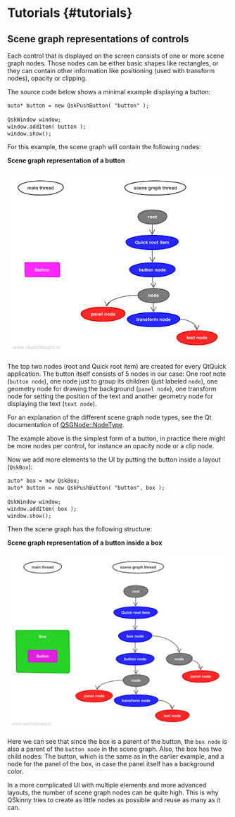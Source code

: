 # Tutorials {#tutorials}

## Scene graph representations of controls

Each control that is displayed on the screen consists of one or more
scene graph nodes. Those nodes can be either basic shapes like
rectangles, or they can contain other information like positioning (used
with transform nodes), opacity or clipping.

The source code below shows a minimal example displaying a button:

```
auto* button = new QskPushButton( "button" );

QskWindow window;
window.addItem( button );
window.show();
```

For this example, the scene graph will contain the following nodes:

**Scene graph representation of a button**

![Scene graph nodes for a button](/doc/images/tutorials/skins-sg-1.png)

The top two nodes (root and Quick root item) are created for every
QtQuick application. The button itself consists of 5 nodes in our case:
One root note (`button node`), one node just to group its children (just
labeled `node`), one geometry node for drawing the background (`panel
node`), one transform node for setting the position of the text and
another geometry node for displaying the text (`text node`).

For an explanation of the different scene graph node types, see the Qt
documentation of
[QSGNode::NodeType](https://doc.qt.io/qt-5/qsgnode.html#NodeType-enum).

The example above is the simplest form of a button, in practice there
might be more nodes per control, for instance an opacity node or a clip
node.

Now we add more elements to the UI by putting the button inside a layout
(`QskBox`):

```
auto* box = new QskBox;
auto* button = new QskPushButton( "button", box );

QskWindow window;
window.addItem( box );
window.show();
```

Then the scene graph has the following structure:

**Scene graph representation of a button inside a box**

![Scene graph nodes for a button in a box](/doc/images/tutorials/skins-sg-2.png)

Here we can see that since the box is a parent of the button, the `box
node` is also a parent of the `button node` in the scene graph. Also, the
box has two child nodes: The button, which is the same as in the earlier
example, and a node for the panel of the box, in case the panel itself has a
background color.

In a more complicated UI with multiple elements and more advanced
layouts, the number of scene graph nodes can be quite high. This is why
QSkinny tries to create as little nodes as possible and reuse as many as
it can.
